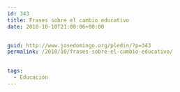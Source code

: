 ```yaml
---
id: 343
title: Frases sobre el cambio educativo
date: 2010-10-10T21:00:06+00:00


guid: http://www.josedomingo.org/pledin/?p=343
permalink: /2010/10/frases-sobre-el-cambio-educativo/

  
tags:
  - Educación
---
```

